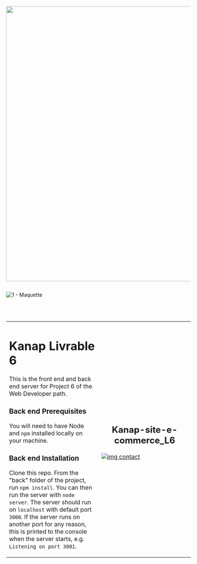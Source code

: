 # <p align="center"><a href="https://github.com/franckdun/Learning-plan_Openclassrooms"><img src="https://img.shields.io/badge/🏠-🎓%20Web developer training Openclassrooms 2022%20🎓-F4511E" width="750" ></a></p>

![ 1 - Maquette ]()

<!-- presentation -->
<div align="center">
  <table>
	<tr>
	   <td width="50%">   
		   
# Kanap Livrable 6 

This is the front end and back end server for Project 6 of the Web Developer path.

### Back end Prerequisites ###

You will need to have Node and `npm` installed locally on your machine.

### Back end Installation ###

Clone this repo. From the "back" folder of the project, run `npm install`. You 
can then run the server with `node server`. 
The server should run on `localhost` with default port `3000`. If the
server runs on another port for any reason, this is printed to the
console when the server starts, e.g. `Listening on port 3001`.
	   </td>  
	     <td width="50%">
 <h2 align="center">Kanap-site-e-commerce_L6</h2>
 
[![img contact](https://github.com/franckdun/Kanap-site-e-commerce_L6/blob/main/front/images/logo.png)](https://github.com/franckdun/Kanap-site-e-commerce_L6/tree/main)
	   </td>  
	 </tr>
 </table>
</div>

